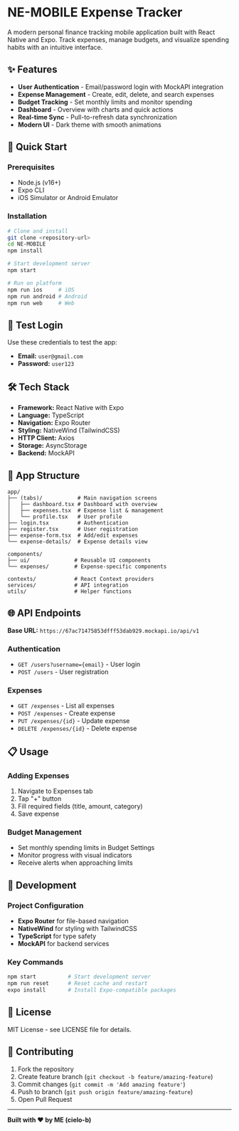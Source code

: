 # NE-MOBILE Expense Tracker

A modern personal finance tracking mobile application built with React Native and Expo. Track expenses, manage budgets, and visualize spending habits with an intuitive interface.

## ✨ Features

- **User Authentication** - Email/password login with MockAPI integration
- **Expense Management** - Create, edit, delete, and search expenses
- **Budget Tracking** - Set monthly limits and monitor spending
- **Dashboard** - Overview with charts and quick actions
- **Real-time Sync** - Pull-to-refresh data synchronization
- **Modern UI** - Dark theme with smooth animations

## 🚀 Quick Start

### Prerequisites
- Node.js (v16+)
- Expo CLI
- iOS Simulator or Android Emulator

### Installation

```bash
# Clone and install
git clone <repository-url>
cd NE-MOBILE
npm install

# Start development server
npm start

# Run on platform
npm run ios     # iOS
npm run android # Android
npm run web     # Web
```

## 🔐 Test Login

Use these credentials to test the app:
- **Email:** `user@gmail.com`
- **Password:** `user123`

## 🛠 Tech Stack

- **Framework:** React Native with Expo
- **Language:** TypeScript
- **Navigation:** Expo Router
- **Styling:** NativeWind (TailwindCSS)
- **HTTP Client:** Axios
- **Storage:** AsyncStorage
- **Backend:** MockAPI

## 📱 App Structure

```
app/
├── (tabs)/           # Main navigation screens
│   ├── dashboard.tsx # Dashboard with overview
│   ├── expenses.tsx  # Expense list & management
│   └── profile.tsx   # User profile
├── login.tsx         # Authentication
├── register.tsx      # User registration
├── expense-form.tsx  # Add/edit expenses
└── expense-details/  # Expense details view

components/
├── ui/              # Reusable UI components
└── expenses/        # Expense-specific components

contexts/            # React Context providers
services/            # API integration
utils/               # Helper functions
```

## 🌐 API Endpoints

**Base URL:** `https://67ac71475853dfff53dab929.mockapi.io/api/v1`

### Authentication
- `GET /users?username={email}` - User login
- `POST /users` - User registration

### Expenses
- `GET /expenses` - List all expenses
- `POST /expenses` - Create expense
- `PUT /expenses/{id}` - Update expense
- `DELETE /expenses/{id}` - Delete expense

## 📋 Usage

### Adding Expenses
1. Navigate to Expenses tab
2. Tap "+" button
3. Fill required fields (title, amount, category)
4. Save expense

### Budget Management
- Set monthly spending limits in Budget Settings
- Monitor progress with visual indicators
- Receive alerts when approaching limits

## 🔧 Development

### Project Configuration
- **Expo Router** for file-based navigation
- **NativeWind** for styling with TailwindCSS
- **TypeScript** for type safety
- **MockAPI** for backend services

### Key Commands
```bash
npm start          # Start development server
npm run reset      # Reset cache and restart
expo install       # Install Expo-compatible packages
```

## 📄 License

MIT License - see LICENSE file for details.

## 🤝 Contributing

1. Fork the repository
2. Create feature branch (`git checkout -b feature/amazing-feature`)
3. Commit changes (`git commit -m 'Add amazing feature'`)
4. Push to branch (`git push origin feature/amazing-feature`)
5. Open Pull Request

---

**Built with ❤️ by ME (cielo-b)** 